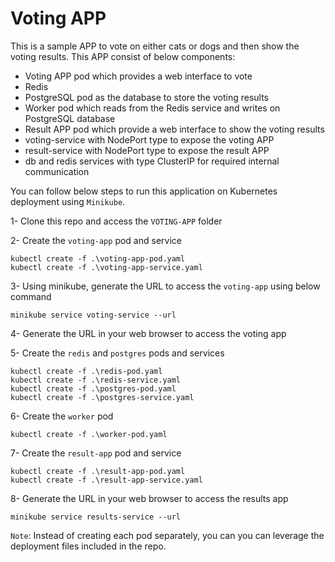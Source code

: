 # Voting APP

This is a sample APP to vote on either cats or dogs and then show the voting results. This APP consist of below components:

- Voting APP pod which provides a web interface to vote
- Redis
- PostgreSQL pod as the database to store the voting results
- Worker pod which reads from the Redis service and writes on PostgreSQL database
- Result APP pod which provide a web interface to show the voting results
- voting-service with NodePort type to expose the voting APP
- result-service with NodePort type to expose the result APP
- db and redis services with type ClusterIP for required internal communication

You can follow below steps to run this application on Kubernetes deployment using `Minikube`.

1- Clone this repo and access the `VOTING-APP` folder

2- Create the `voting-app` pod and service

```
kubectl create -f .\voting-app-pod.yaml
kubectl create -f .\voting-app-service.yaml
```

3- Using minikube, generate the URL to access the `voting-app` using below command

```
minikube service voting-service --url
```

4- Generate the URL in your web browser to access the voting app

5- Create the `redis` and `postgres` pods and services

```
kubectl create -f .\redis-pod.yaml
kubectl create -f .\redis-service.yaml
kubectl create -f .\postgres-pod.yaml
kubectl create -f .\postgres-service.yaml
```

6- Create the `worker` pod

```
kubectl create -f .\worker-pod.yaml
```

7- Create the `result-app` pod and service

```
kubectl create -f .\result-app-pod.yaml
kubectl create -f .\result-app-service.yaml
```

8- Generate the URL in your web browser to access the results app

```
minikube service results-service --url

```

`Note`: Instead of creating each pod separately, you can you can leverage the deployment files included in the repo.

